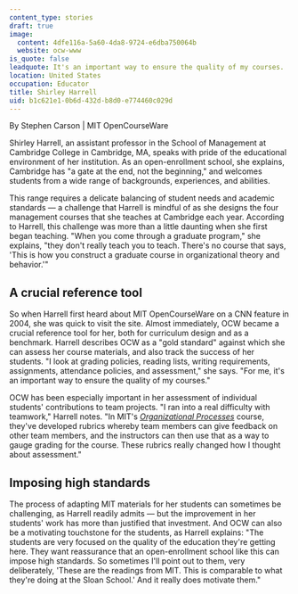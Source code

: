 ```yaml
---
content_type: stories
draft: true
image:
  content: 4dfe116a-5a60-4da8-9724-e6dba750064b
  website: ocw-www
is_quote: false
leadquote: It's an important way to ensure the quality of my courses.
location: United States
occupation: Educator
title: Shirley Harrell
uid: b1c621e1-0b6d-432d-b8d0-e774460c029d
---
```

By Stephen Carson | MIT OpenCourseWare

Shirley Harrell, an assistant professor in the School of Management at Cambridge College in Cambridge, MA, speaks with pride of the educational environment of her institution. As an open-enrollment school, she explains, Cambridge has "a gate at the end, not the beginning," and welcomes students from a wide range of backgrounds, experiences, and abilities.

This range requires a delicate balancing of student needs and academic standards — a challenge that Harrell is mindful of as she designs the four management courses that she teaches at Cambridge each year. According to Harrell, this challenge was more than a little daunting when she first began teaching. "When you come through a graduate program," she explains, "they don't really teach you to teach. There's no course that says, 'This is how you construct a graduate course in organizational theory and behavior.'"

## A crucial reference tool

So when Harrell first heard about MIT OpenCourseWare on a CNN feature in 2004, she was quick to visit the site. Almost immediately, OCW became a crucial reference tool for her, both for curriculum design and as a benchmark. Harrell describes OCW as a "gold standard" against which she can assess her course materials, and also track the success of her students. "I look at grading policies, reading lists, writing requirements, assignments, attendance policies, and assessment," she says. "For me, it's an important way to ensure the quality of my courses."

OCW has been especially important in her assessment of individual students' contributions to team projects. "I ran into a real difficulty with teamwork," Harrell notes. "In MIT's [*Organizational Processes*](/courses/15-311-organizational-processes-fall-2003) course, they've developed rubrics whereby team members can give feedback on other team members, and the instructors can then use that as a way to gauge grading for the course. These rubrics really changed how I thought about assessment."

## Imposing high standards

The process of adapting MIT materials for her students can sometimes be challenging, as Harrell readily admits — but the improvement in her students' work has more than justified that investment. And OCW can also be a motivating touchstone for the students, as Harrell explains: "The students are very focused on the quality of the education they're getting here. They want reassurance that an open-enrollment school like this can impose high standards. So sometimes I'll point out to them, very deliberately, 'These are the readings from MIT. This is comparable to what they're doing at the Sloan School.' And it really does motivate them."